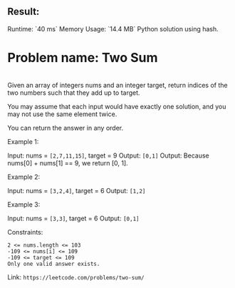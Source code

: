 <h2>Result:</h2>
Runtime: `40 ms`
Memory Usage: `14.4 MB`
Python solution using hash.

<h1>Problem name: Two Sum</h1>
<br>
Given an array of integers nums and an integer target, return indices of the two numbers such that they add up to target.

You may assume that each input would have exactly one solution, and you may not use the same element twice.

You can return the answer in any order.

Example 1:

Input: nums = `[2,7,11,15]`, target = 9
Output: `[0,1]`
Output: Because nums[0] + nums[1] == 9, we return [0, 1].

Example 2:

Input: nums = `[3,2,4]`, target = 6
Output: `[1,2]`

Example 3:

Input: nums = `[3,3]`, target = 6
Output: `[0,1]`

Constraints:

    2 <= nums.length <= 103
    -109 <= nums[i] <= 109
    -109 <= target <= 109
    Only one valid answer exists.

Link: `https://leetcode.com/problems/two-sum/`
